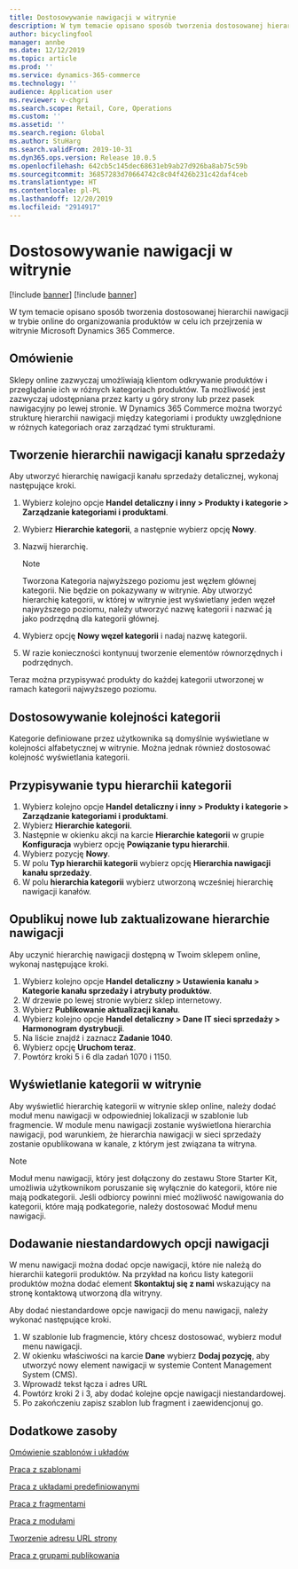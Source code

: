 ```yaml
---
title: Dostosowywanie nawigacji w witrynie
description: W tym temacie opisano sposób tworzenia dostosowanej hierarchii nawigacji w trybie online do organizowania produktów w celu ich przejrzenia w witrynie Microsoft Dynamics 365 Commerce.
author: bicyclingfool
manager: annbe
ms.date: 12/12/2019
ms.topic: article
ms.prod: ''
ms.service: dynamics-365-commerce
ms.technology: ''
audience: Application user
ms.reviewer: v-chgri
ms.search.scope: Retail, Core, Operations
ms.custom: ''
ms.assetid: ''
ms.search.region: Global
ms.author: StuHarg
ms.search.validFrom: 2019-10-31
ms.dyn365.ops.version: Release 10.0.5
ms.openlocfilehash: 642cb5c145dec68631eb9ab27d926ba8ab75c59b
ms.sourcegitcommit: 36857283d70664742c8c04f426b231c42daf4ceb
ms.translationtype: HT
ms.contentlocale: pl-PL
ms.lasthandoff: 12/20/2019
ms.locfileid: "2914917"
---
```

# <a name="customize-site-navigation"></a>Dostosowywanie nawigacji w witrynie

[!include [banner](includes/preview-banner.md)]
[!include [banner](includes/banner.md)]

W tym temacie opisano sposób tworzenia dostosowanej hierarchii nawigacji w trybie online do organizowania produktów w celu ich przejrzenia w witrynie Microsoft Dynamics 365 Commerce.

## <a name="overview"></a>Omówienie

Sklepy online zazwyczaj umożliwiają klientom odkrywanie produktów i przeglądanie ich w różnych kategoriach produktów. Ta możliwość jest zazwyczaj udostępniana przez karty u góry strony lub przez pasek nawigacyjny po lewej stronie. W Dynamics 365 Commerce można tworzyć strukturę hierarchii nawigacji między kategoriami i produkty uwzględnione w różnych kategoriach oraz zarządzać tymi strukturami.

## <a name="create-a-retail-channel-navigation-hierarchy"></a>Tworzenie hierarchii nawigacji kanału sprzedaży

Aby utworzyć hierarchię nawigacji kanału sprzedaży detalicznej, wykonaj następujące kroki.

1. Wybierz kolejno opcje **Handel detaliczny i inny \> Produkty i kategorie \> Zarządzanie kategoriami i produktami**.
1. Wybierz **Hierarchie kategorii**, a następnie wybierz opcję **Nowy**.
1. Nazwij hierarchię.

    > [!NOTE]
    > Tworzona Kategoria najwyższego poziomu jest węzłem głównej kategorii. Nie będzie on pokazywany w witrynie. Aby utworzyć hierarchię kategorii, w której w witrynie jest wyświetlany jeden węzeł najwyższego poziomu, należy utworzyć nazwę kategorii i nazwać ją jako podrzędną dla kategorii głównej.

1. Wybierz opcję **Nowy węzeł kategorii** i nadaj nazwę kategorii.
1. W razie konieczności kontynuuj tworzenie elementów równorzędnych i podrzędnych.

Teraz można przypisywać produkty do każdej kategorii utworzonej w ramach kategorii najwyższego poziomu.

## <a name="customize-the-order-of-categories"></a>Dostosowywanie kolejności kategorii

Kategorie definiowane przez użytkownika są domyślnie wyświetlane w kolejności alfabetycznej w witrynie. Można jednak również dostosować kolejność wyświetlania kategorii.

## <a name="assign-a-category-hierarchy-type"></a>Przypisywanie typu hierarchii kategorii

1. Wybierz kolejno opcje **Handel detaliczny i inny \> Produkty i kategorie \> Zarządzanie kategoriami i produktami**.
1. Wybierz **Hierarchie kategorii**.
1. Następnie w okienku akcji na karcie **Hierarchie kategorii** w grupie **Konfiguracja** wybierz opcję **Powiązanie typu hierarchii**.
1. Wybierz pozycję **Nowy**.
1. W polu **Typ hierarchii kategorii** wybierz opcję **Hierarchia nawigacji kanału sprzedaży**.
1. W polu **hierarchia kategorii** wybierz utworzoną wcześniej hierarchię nawigacji kanałów.

## <a name="publish-new-or-updated-navigation-hierarchies"></a>Opublikuj nowe lub zaktualizowane hierarchie nawigacji

Aby uczynić hierarchię nawigacji dostępną w Twoim sklepem online, wykonaj następujące kroki.

1. Wybierz kolejno opcje **Handel detaliczny \> Ustawienia kanału \> Kategorie kanału sprzedaży i atrybuty produktów**.
1. W drzewie po lewej stronie wybierz sklep internetowy.
1. Wybierz **Publikowanie aktualizacji kanału**.
1. Wybierz kolejno opcje **Handel detaliczny \> Dane IT sieci sprzedaży \> Harmonogram dystrybucji**.
1. Na liście znajdź i zaznacz **Zadanie 1040**.
1. Wybierz opcję **Uruchom teraz**.
1. Powtórz kroki 5 i 6 dla zadań 1070 i 1150.

## <a name="show-categories-on-your-site"></a>Wyświetlanie kategorii w witrynie

Aby wyświetlić hierarchię kategorii w witrynie sklep online, należy dodać moduł menu nawigacji w odpowiedniej lokalizacji w szablonie lub fragmencie. W module menu nawigacji zostanie wyświetlona hierarchia nawigacji, pod warunkiem, że hierarchia nawigacji w sieci sprzedaży zostanie opublikowana w kanale, z którym jest związana ta witryna.

> [!NOTE]
> Moduł menu nawigacji, który jest dołączony do zestawu Store Starter Kit, umożliwia użytkownikom poruszanie się wyłącznie do kategorii, które nie mają podkategorii. Jeśli odbiorcy powinni mieć możliwość nawigowania do kategorii, które mają podkategorie, należy dostosować Moduł menu nawigacji.

## <a name="add-custom-navigation-options"></a>Dodawanie niestandardowych opcji nawigacji

W menu nawigacji można dodać opcje nawigacji, które nie należą do hierarchii kategorii produktów. Na przykład na końcu listy kategorii produktów można dodać element **Skontaktuj się z nami** wskazujący na stronę kontaktową utworzoną dla witryny.

Aby dodać niestandardowe opcje nawigacji do menu nawigacji, należy wykonać następujące kroki.

1. W szablonie lub fragmencie, który chcesz dostosować, wybierz moduł menu nawigacji.
1. W okienku właściwości na karcie **Dane** wybierz **Dodaj pozycję**, aby utworzyć nowy element nawigacji w systemie Content Management System (CMS).
1. Wprowadź tekst łącza i adres URL
1. Powtórz kroki 2 i 3, aby dodać kolejne opcje nawigacji niestandardowej.
1. Po zakończeniu zapisz szablon lub fragment i zaewidencjonuj go.

## <a name="additional-resources"></a>Dodatkowe zasoby

[Omówienie szablonów i układów](templates-layouts-overview.md)

[Praca z szablonami](work-with-templates.md)

[Praca z układami predefiniowanymi](work-with-layouts.md)

[Praca z fragmentami](work-with-fragments.md)

[Praca z modułami](work-with-modules.md)

[Tworzenie adresu URL strony](create-page-url.md)

[Praca z grupami publikowania](publish-groups.md)
